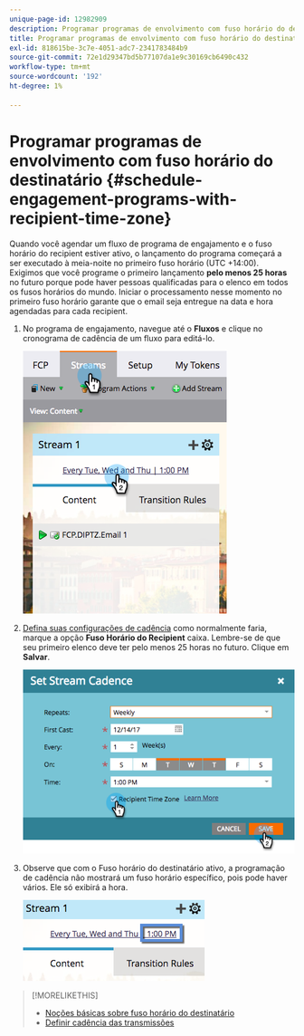 ```yaml
---
unique-page-id: 12982909
description: Programar programas de envolvimento com fuso horário do destinatário - Documentos do Marketo - Documentação do produto
title: Programar programas de envolvimento com fuso horário do destinatário
exl-id: 818615be-3c7e-4051-adc7-2341783484b9
source-git-commit: 72e1d29347bd5b77107da1e9c30169cb6490c432
workflow-type: tm+mt
source-wordcount: '192'
ht-degree: 1%

---
```


# Programar programas de envolvimento com fuso horário do destinatário {#schedule-engagement-programs-with-recipient-time-zone}

Quando você agendar um fluxo de programa de engajamento e o fuso horário do recipient estiver ativo, o lançamento do programa começará a ser executado à meia-noite no primeiro fuso horário (UTC +14:00). Exigimos que você programe o primeiro lançamento **pelo menos 25 horas** no futuro porque pode haver pessoas qualificadas para o elenco em todos os fusos horários do mundo. Iniciar o processamento nesse momento no primeiro fuso horário garante que o email seja entregue na data e hora agendadas para cada recipient.

1. No programa de engajamento, navegue até o **Fluxos** e clique no cronograma de cadência de um fluxo para editá-lo.

   ![](assets/image2017-12-5-13-3a36-3a21.png)

1. [Defina suas configurações de cadência](/help/marketo/product-docs/email-marketing/drip-nurturing/engagement-program-streams/set-stream-cadence.md) como normalmente faria, marque a opção **Fuso Horário do Recipient** caixa. Lembre-se de que seu primeiro elenco deve ter pelo menos 25 horas no futuro. Clique em **Salvar**.

   ![](assets/image2017-12-5-13-3a50-3a32.png)

1. Observe que com o Fuso horário do destinatário ativo, a programação de cadência não mostrará um fuso horário específico, pois pode haver vários. Ele só exibirá a hora.

   ![](assets/image2017-12-5-13-3a56-3a21.png)

>[!MORELIKETHIS]
>
>* [Noções básicas sobre fuso horário do destinatário](/help/marketo/product-docs/email-marketing/email-programs/email-program-actions/scheduling-with-recipient-time-zone/understanding-recipient-time-zone.md)
>* [Definir cadência das transmissões](/help/marketo/product-docs/email-marketing/drip-nurturing/engagement-program-streams/set-stream-cadence.md)

